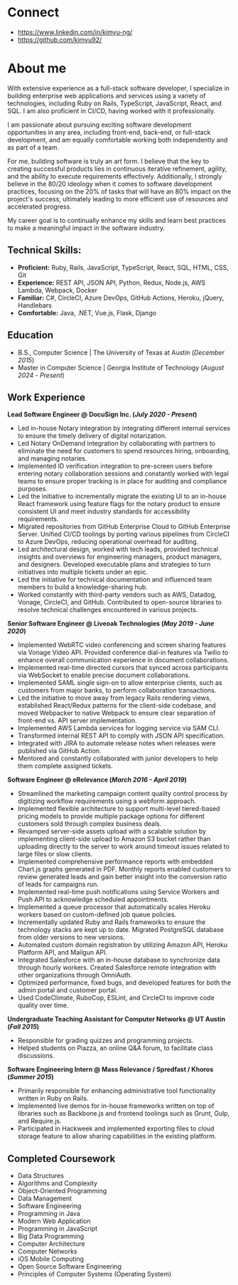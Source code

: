 # Connect
- https://www.linkedin.com/in/kimyu-ng/
- https://github.com/kimyu92/

# About me
With extensive experience as a full-stack software developer, I specialize in building enterprise web applications and services using a variety of technologies, including Ruby on Rails, TypeScript, JavaScript, React, and SQL. I am also proficient in CI/CD, having worked with it professionally.

I am passionate about pursuing exciting software development opportunities in any area, including front-end, back-end, or full-stack development, and am equally comfortable working both independently and as part of a team.

For me, building software is truly an art form. I believe that the key to creating successful products lies in continuous iterative refinement, agility, and the ability to execute requirements effectively. Additionally, I strongly believe in the 80/20 ideology when it comes to software development practices, focusing on the 20% of tasks that will have an 80% impact on the project's success, ultimately leading to more efficient use of resources and accelerated progress.

My career goal is to continually enhance my skills and learn best practices to make a meaningful impact in the software industry.

## Technical Skills:
- **Proficient:** Ruby, Rails, JavaScript, TypeScript, React, SQL, HTML, CSS, Git
- **Experience:** REST API, JSON API, Python, Redux, Node.js, AWS Lambda, Webpack, Docker
- **Familiar:** C#, CircleCI, Azure DevOps, GitHub Actions, Heroku, jQuery, Handlebars
- **Comfortable:** Java, .NET, Vue.js, Flask, Django

## Education
- B.S., Computer Science | The University of Texas at Austin (_December 2015_)
- Master in Computer Science | Georgia Institute of Technology (_August 2024_ - _Present_)

## Work Experience
**Lead Software Engineer @ DocuSign Inc. (_July 2020 - Present_)**
- Led in-house Notary integration by integrating different internal services to ensure the timely delivery of digital notarization.
- Led Notary OnDemand integration by collaborating with partners to eliminate the need for customers to spend resources hiring, onboarding, and managing notaries.
- Implemented ID verification integration to pre-screen users before entering notary collaboration sessions and constantly worked with legal teams to ensure proper tracking is in place for auditing and compliance purposes.
- Led the initiative to incrementally migrate the existing UI to an in-house React framework using feature flags for the notary product to ensure consistent UI and meet industry standards for accessibility requirements.
- Migrated repositories from GitHub Enterprise Cloud to GitHub Enterprise Server. Unified CI/CD toolings by porting various pipelines from CircleCI to Azure DevOps, reducing operational overhead for auditing.
- Led architectural design, worked with tech leads, provided technical insights and overviews for engineering managers, product managers, and designers. Developed executable plans and strategies to turn initiatives into multiple tickets under an epic.
- Led the initiative for technical documentation and influenced team members to build a knowledge-sharing hub.
- Worked constantly with third-party vendors such as AWS, Datadog, Vonage, CircleCI, and GitHub. Contributed to open-source libraries to resolve technical challenges encountered in various projects.

**Senior Software Engineer @ Liveoak Technologies (_May 2019 - June 2020_)**
- Implemented WebRTC video conferencing and screen sharing features via Vonage Video API. Provided conference dial-in features via Twilio to enhance overall communication experience in document collaborations.
- Implemented real-time directed cursors that synced across participants via WebSocket to enable precise document collaborations.
- Implemented SAML single sign-on to allow enterprise clients, such as customers from major banks, to perform collaboration transactions.
- Led the initiative to move away from legacy Rails rendering views, established React/Redux patterns for the client-side codebase, and moved Webpacker to native Webpack to ensure clear separation of front-end vs. API server implementation.
- Implemented AWS Lambda services for logging service via SAM CLI.
- Transformed internal REST API to comply with JSON API specification.
- Integrated with JIRA to automate release notes when releases were published via GitHub Action.
- Mentored and constantly collaborated with junior developers to help them complete assigned tickets.

**Software Engineer @ eRelevance (_March 2016 - April 2019_)**
- Streamlined the marketing campaign content quality control process by digitizing workflow requirements using a webform approach.
- Implemented flexible architecture to support multi-level tiered-based pricing models to provide multiple package options for different customers sold through complex business deals.
- Revamped server-side assets upload with a scalable solution by implementing client-side upload to Amazon S3 bucket rather than uploading directly to the server to work around timeout issues related to large files or slow clients.
- Implemented comprehensive performance reports with embedded Chart.js graphs generated in PDF. Monthly reports enabled customers to review generated leads and gain better insight into the conversion ratio of leads for campaigns run.
- Implemented real-time push notifications using Service Workers and Push API to acknowledge scheduled appointments.
- Implemented a queue processor that automatically scales Heroku workers based on custom-defined job queue policies.
- Incrementally updated Ruby and Rails frameworks to ensure the technology stacks are kept up to date. Migrated PostgreSQL database from older versions to new versions.
- Automated custom domain registration by utilizing Amazon API, Heroku Platform API, and Mailgun API.
- Integrated Salesforce with an in-house database to synchronize data through hourly workers. Created Salesforce remote integration with other organizations through OmniAuth.
- Optimized performance, fixed bugs, and developed features for both the admin portal and customer portal.
- Used CodeClimate, RuboCop, ESLint, and CircleCI to improve code quality over time.

**Undergraduate Teaching Assistant for Computer Networks @ UT Austin (_Fall 2015_)**
- Responsible for grading quizzes and programming projects.
- Helped students on Piazza, an online Q&A forum, to facilitate class discussions.

**Software Engineering Intern @ Mass Relevance / Spredfast / Khoros (_Summer 2015_)**
- Primarily responsible for enhancing administrative tool functionality written in Ruby on Rails.
- Implemented live demos for in-house frameworks written on top of libraries such as Backbone.js and frontend toolings such as Grunt, Gulp, and Require.js.
- Participated in Hackweek and implemented exporting files to cloud storage feature to allow sharing capabilities in the existing platform.

## Completed Coursework
- Data Structures
- Algorithms and Complexity
- Object-Oriented Programming
- Data Management
- Software Engineering
- Programming in Java
- Modern Web Application
- Programming in JavaScript
- Big Data Programming
- Computer Architecture
- Computer Networks
- iOS Mobile Computing
- Open Source Software Engineering
- Principles of Computer Systems (Operating System)

